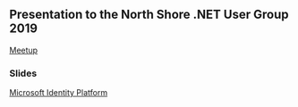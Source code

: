 ## Presentation to the North Shore .NET User Group 2019

[Meetup](https://www.meetup.com/North-Shore-NET-User-Group/events/264119521/) 

### Slides

[Microsoft Identity Platform](https://rbrayb.github.io/Presentations/Microsoft-Identity-Platform/Microsoft-Identity-Platform.pptx)


